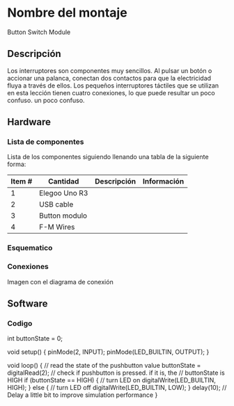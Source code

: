 # Nombre del montaje

Button Switch Module

## Descripción

Los interruptores son componentes muy sencillos. Al pulsar un botón o accionar una palanca, conectan dos
contactos para que la electricidad fluya a través de ellos.
Los pequeños interruptores táctiles que se utilizan en esta lección tienen cuatro conexiones, lo que puede resultar un poco confuso.
un poco confuso.

## Hardware

### Lista de componentes

Lista de los componentes siguiendo llenando una tabla de la siguiente forma:

|Item #|Cantidad|Descripción|Información|
|---|---|---|---|
|1|Elegoo Uno R3|||
|2|USB cable|||
|3| Button modulo|||
|4| F-M Wires|||

### Esquematico



### Conexiones

Imagen con el diagrama de conexión

## Software

### Codigo
int buttonState = 0;

void setup()
{
  pinMode(2, INPUT);
  pinMode(LED_BUILTIN, OUTPUT);
}

void loop()
{
  // read the state of the pushbutton value
  buttonState = digitalRead(2);
  // check if pushbutton is pressed.  if it is, the
  // buttonState is HIGH
  if (buttonState == HIGH) {
    // turn LED on
    digitalWrite(LED_BUILTIN, HIGH);
  } else {
    // turn LED off
    digitalWrite(LED_BUILTIN, LOW);
  }
  delay(10); // Delay a little bit to improve simulation performance
}